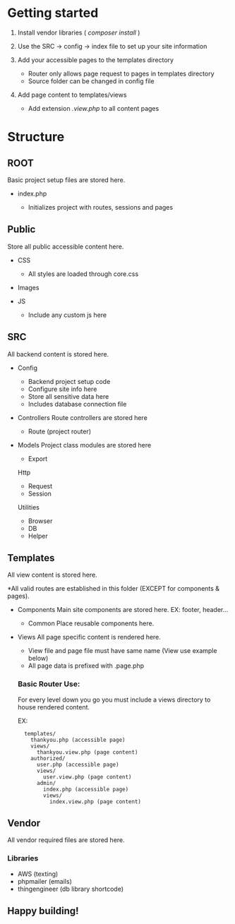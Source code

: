 # Getting started

1. Install vendor libraries ( _composer install_ )

2. Use the SRC -> config -> index file to set up your site information

3. Add your accessible pages to the templates directory

   - Router only allows page request to pages in templates directory
   - Source folder can be changed in config file

4. Add page content to templates/views
   - Add extension _.view.php_ to all content pages

# Structure

## ROOT

Basic project setup files are stored here.

- index.php

  - Initializes project with routes, sessions and pages

## Public

Store all public accessible content here.

- CSS

  - All styles are loaded through core.css

- Images
- JS

  - Include any custom js here

## SRC

All backend content is stored here.

- Config

  - Backend project setup code
  - Configure site info here
  - Store all sensitive data here
  - Includes database connection file

- Controllers
  Route controllers are stored here

  - Route (project router)

- Models
  Project class modules are stored here

  - Export

  Http

  - Request
  - Session

  Utilities

  - Browser
  - DB
  - Helper

## Templates

All view content is stored here.

\*All valid routes are established in this folder (EXCEPT for components & pages).

- Components
  Main site components are stored here.
  EX: footer, header...

  - Common
    Place reusable components here.

- Views
  All page specific content is rendered here.

  - View file and page file must have same name (View use example below)
  - All page data is prefixed with .page.php

  ### Basic Router Use:

  For every level down you go you must include a views directory to house rendered content.

  EX:

        templates/
          thankyou.php (accessible page)
          views/
            thankyou.view.php (page content)
          authorized/
            user.php (accessible page)
            views/
              user.view.php (page content)
            admin/
              index.php (accessible page)
              views/
                index.view.php (page content)

## Vendor

All vendor required files are stored here.

### Libraries

- AWS (texting)
- phpmailer (emails)
- thingengineer (db library shortcode)

## Happy building!
